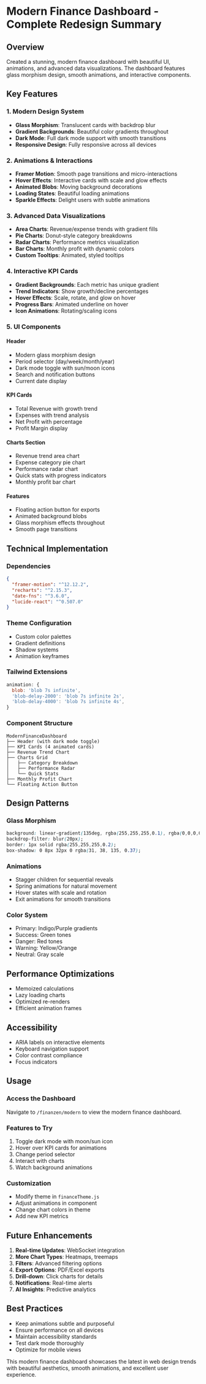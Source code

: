 # Modern Finance Dashboard - Complete Redesign Summary

## Overview
Created a stunning, modern finance dashboard with beautiful UI, animations, and advanced data visualizations. The dashboard features glass morphism design, smooth animations, and interactive components.

## Key Features

### 1. Modern Design System
- **Glass Morphism**: Translucent cards with backdrop blur
- **Gradient Backgrounds**: Beautiful color gradients throughout
- **Dark Mode**: Full dark mode support with smooth transitions
- **Responsive Design**: Fully responsive across all devices

### 2. Animations & Interactions
- **Framer Motion**: Smooth page transitions and micro-interactions
- **Hover Effects**: Interactive cards with scale and glow effects
- **Animated Blobs**: Moving background decorations
- **Loading States**: Beautiful loading animations
- **Sparkle Effects**: Delight users with subtle animations

### 3. Advanced Data Visualizations
- **Area Charts**: Revenue/expense trends with gradient fills
- **Pie Charts**: Donut-style category breakdowns
- **Radar Charts**: Performance metrics visualization
- **Bar Charts**: Monthly profit with dynamic colors
- **Custom Tooltips**: Animated, styled tooltips

### 4. Interactive KPI Cards
- **Gradient Backgrounds**: Each metric has unique gradient
- **Trend Indicators**: Show growth/decline percentages
- **Hover Effects**: Scale, rotate, and glow on hover
- **Progress Bars**: Animated underline on hover
- **Icon Animations**: Rotating/scaling icons

### 5. UI Components

#### Header
- Modern glass morphism design
- Period selector (day/week/month/year)
- Dark mode toggle with sun/moon icons
- Search and notification buttons
- Current date display

#### KPI Cards
- Total Revenue with growth trend
- Expenses with trend analysis
- Net Profit with percentage
- Profit Margin display

#### Charts Section
- Revenue trend area chart
- Expense category pie chart
- Performance radar chart
- Quick stats with progress indicators
- Monthly profit bar chart

#### Features
- Floating action button for exports
- Animated background blobs
- Glass morphism effects throughout
- Smooth page transitions

## Technical Implementation

### Dependencies
```json
{
  "framer-motion": "^12.12.2",
  "recharts": "^2.15.3",
  "date-fns": "^3.6.0",
  "lucide-react": "^0.507.0"
}
```

### Theme Configuration
- Custom color palettes
- Gradient definitions
- Shadow systems
- Animation keyframes

### Tailwind Extensions
```javascript
animation: {
  blob: 'blob 7s infinite',
  'blob-delay-2000': 'blob 7s infinite 2s',
  'blob-delay-4000': 'blob 7s infinite 4s',
}
```

### Component Structure
```
ModernFinanceDashboard
├── Header (with dark mode toggle)
├── KPI Cards (4 animated cards)
├── Revenue Trend Chart
├── Charts Grid
│   ├── Category Breakdown
│   ├── Performance Radar
│   └── Quick Stats
├── Monthly Profit Chart
└── Floating Action Button
```

## Design Patterns

### Glass Morphism
```css
background: linear-gradient(135deg, rgba(255,255,255,0.1), rgba(0,0,0,0.1));
backdrop-filter: blur(20px);
border: 1px solid rgba(255,255,255,0.2);
box-shadow: 0 8px 32px 0 rgba(31, 38, 135, 0.37);
```

### Animations
- Stagger children for sequential reveals
- Spring animations for natural movement
- Hover states with scale and rotation
- Exit animations for smooth transitions

### Color System
- Primary: Indigo/Purple gradients
- Success: Green tones
- Danger: Red tones
- Warning: Yellow/Orange
- Neutral: Gray scale

## Performance Optimizations
- Memoized calculations
- Lazy loading charts
- Optimized re-renders
- Efficient animation frames

## Accessibility
- ARIA labels on interactive elements
- Keyboard navigation support
- Color contrast compliance
- Focus indicators

## Usage

### Access the Dashboard
Navigate to `/finanzen/modern` to view the modern finance dashboard.

### Features to Try
1. Toggle dark mode with moon/sun icon
2. Hover over KPI cards for animations
3. Change period selector
4. Interact with charts
5. Watch background animations

### Customization
- Modify theme in `financeTheme.js`
- Adjust animations in component
- Change chart colors in theme
- Add new KPI metrics

## Future Enhancements
1. **Real-time Updates**: WebSocket integration
2. **More Chart Types**: Heatmaps, treemaps
3. **Filters**: Advanced filtering options
4. **Export Options**: PDF/Excel exports
5. **Drill-down**: Click charts for details
6. **Notifications**: Real-time alerts
7. **AI Insights**: Predictive analytics

## Best Practices
- Keep animations subtle and purposeful
- Ensure performance on all devices
- Maintain accessibility standards
- Test dark mode thoroughly
- Optimize for mobile views

This modern finance dashboard showcases the latest in web design trends with beautiful aesthetics, smooth animations, and excellent user experience.